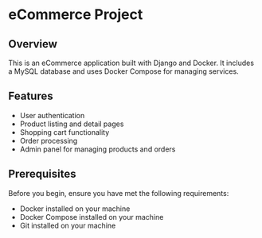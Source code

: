 # eCommerce Project

## Overview

This is an eCommerce application built with Django and Docker. It includes a MySQL database and uses Docker Compose for managing services.

## Features

- User authentication
- Product listing and detail pages
- Shopping cart functionality
- Order processing
- Admin panel for managing products and orders

## Prerequisites

Before you begin, ensure you have met the following requirements:

- Docker installed on your machine
- Docker Compose installed on your machine
- Git installed on your machine

